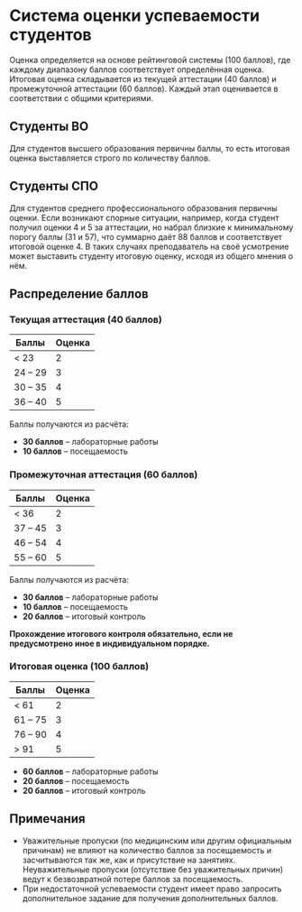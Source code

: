 # Система оценки успеваемости студентов

Оценка определяется на основе рейтинговой системы (100 баллов), где каждому диапазону баллов соответствует определённая оценка. Итоговая оценка складывается из текущей аттестации (40 баллов) и промежуточной аттестации (60 баллов). Каждый этап оценивается в соответствии с общими критериями.

## Студенты ВО

Для студентов высшего образования первичны баллы, то есть итоговая оценка выставляется строго по количеству баллов.

## Студенты СПО

Для студентов среднего профессионального образования первичны оценки. Если возникают спорные ситуации, например, когда студент получил оценки 4 и 5 за аттестации, но набрал близкие к минимальному порогу баллы (31 и 57), что суммарно даёт 88 баллов и соответствует итоговой оценке 4. В таких случаях преподаватель на своё усмотрение может выставить студенту итоговую оценку, исходя из общего мнения о нём.

## Распределение баллов

### Текущая аттестация (40 баллов)

| Баллы   | Оценка |
| ------- | ------ |
| < 23    | 2      |
| 24 – 29 | 3      |
| 30 – 35 | 4      |
| 36 – 40 | 5      |

Баллы получаются из расчёта:

- **30 баллов** – лабораторные работы
- **10 баллов** – посещаемость

### Промежуточная аттестация (60 баллов)

| Баллы   | Оценка |
| ------- | ------ |
| < 36    | 2      |
| 37 – 45 | 3      |
| 46 – 54 | 4      |
| 55 – 60 | 5      |

Баллы получаются из расчёта:

- **30 баллов** – лабораторные работы
- **10 баллов** – посещаемость
- **20 баллов** – итоговый контроль

**Прохождение итогового контроля обязательно, если не предусмотрено иное в индивидуальном порядке.**

### Итоговая оценка (100 баллов)

| Баллы   | Оценка |
| ------- | ------ |
| < 61    | 2      |
| 61 – 75 | 3      |
| 76 – 90 | 4      |
| > 91    | 5      |

- **60 баллов** – лабораторные работы
- **20 баллов** – посещаемость
- **20 баллов** – итоговый контроль

## Примечания

- Уважительные пропуски (по медицинским или другим официальным причинам) не влияют на количество баллов за посещаемость и засчитываются так же, как и присутствие на занятиях. Неуважительные пропуски (отсутствие без уважительных причин) ведут к безвозвратной потере баллов за посещаемость.
- При недостаточной успеваемости студент имеет право запросить дополнительное задание для получения дополнительных баллов.
